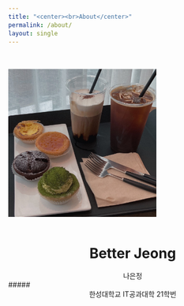 ```yaml
---
title: "<center><br>About</center>"
permalink: /about/
layout: single
---
```


<br><br>
<img src="/assets/images/about/210510_cafe.jpg" width="300" height="300" align="center">
<br><br>
# <center>Better Jeong</center>
<center>나은정</center>
##### <center>한성대학교 IT공과대학 21학번</center>